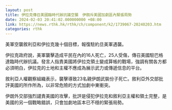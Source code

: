 ```yaml
---
layout: post
title: 伊拉克傳召美國臨時代辦抗議空襲　伊朗斥美國加劇區內緊張局勢
date: 2024-02-03 20:41:02.000000000 +08:00
link: https://news.rthk.hk/rthk/ch/component/k2/1739067-20240203.htm
categories: rthk
---
```


美軍空襲敘利亞和伊拉克幾十個目標，報復駐約旦美軍遇襲。

伊拉克政府說，美軍襲擊造成平民在內的16人死亡，25人受傷，傳召美國駐巴格達臨時代辦抗議。發言人指責美國將伊拉克領土變成算帳的戰場，強調有關各方都必須明白，伊拉克的土地和主權不應成為展示武力或傳遞信息的平台。

敘利亞人權觀察組織表示，襲擊導致23名親伊朗武裝份子死亡。敘利亞外交部批評美國的所作所為，以非常危險的方式加劇中東衝突。

伊朗外交部強烈譴責美國的攻擊，批評是侵犯伊拉克和敘利亞主權和領土完整，是美國的另一個戰略錯誤，只會加劇地區本已不穩的緊張局勢。
